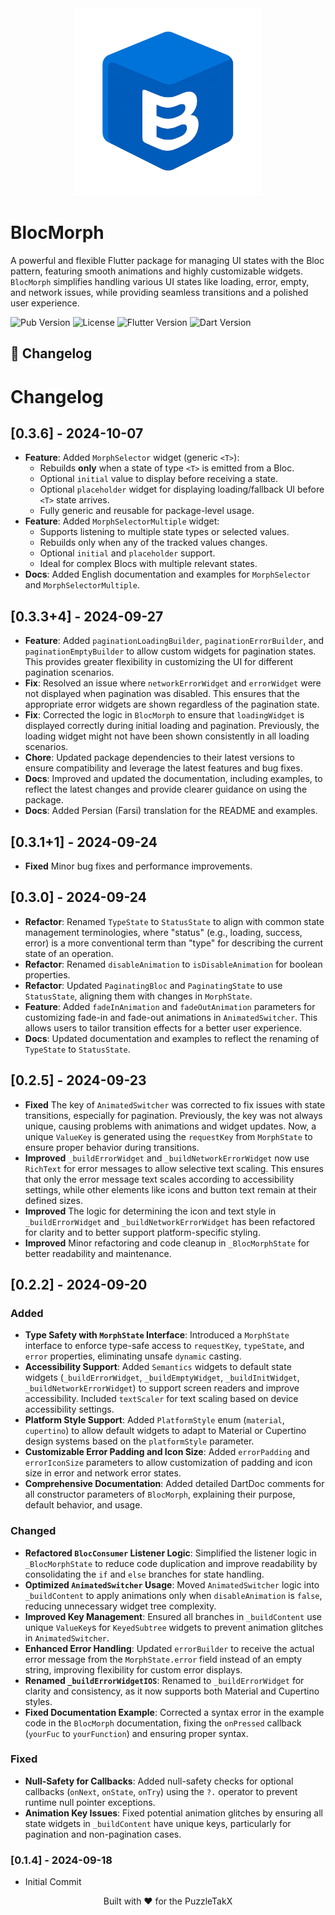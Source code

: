 <div align="center">
  <img src="https://raw.githubusercontent.com/PuzzleTakX/bloc_morph/refs/heads/master/example/assets/images/logo_bloc_morph.png" alt="BlocMorph Logo" width="300"/>
</div>

# BlocMorph

A powerful and flexible Flutter package for managing UI states with the Bloc pattern, featuring smooth animations and highly customizable widgets. `BlocMorph` simplifies handling various UI states like loading, error, empty, and network issues, while providing seamless transitions and a polished user experience.

![Pub Version](https://img.shields.io/pub/v/bloc_morph?color=blue&style=flat-square)
![License](https://img.shields.io/github/license/PuzzleTakX/bloc_morph?color=green&style=flat-square)
![Flutter Version](https://img.shields.io/badge/Flutter-%3E%3D3.0.0-blue?style=flat-square)
![Dart Version](https://img.shields.io/badge/Dart-%3E%3D2.17.0%20%3C4.0.0-blue?style=flat-square)


## 📜 Changelog

# Changelog


## [0.3.6] - 2024-10-07
- **Feature**: Added `MorphSelector` widget (generic `<T>`):
    - Rebuilds **only** when a state of type `<T>` is emitted from a Bloc.
    - Optional `initial` value to display before receiving a state.
    - Optional `placeholder` widget for displaying loading/fallback UI before `<T>` state arrives.
    - Fully generic and reusable for package-level usage.
- **Feature**: Added `MorphSelectorMultiple` widget:
    - Supports listening to multiple state types or selected values.
    - Rebuilds only when any of the tracked values changes.
    - Optional `initial` and `placeholder` support.
    - Ideal for complex Blocs with multiple relevant states.
- **Docs**: Added English documentation and examples for `MorphSelector` and `MorphSelectorMultiple`.


## [0.3.3+4] - 2024-09-27 
- **Feature**: Added `paginationLoadingBuilder`, `paginationErrorBuilder`, and `paginationEmptyBuilder` to allow custom widgets for pagination states. This provides greater flexibility in customizing the UI for different pagination scenarios.
- **Fix**: Resolved an issue where `networkErrorWidget` and `errorWidget` were not displayed when pagination was disabled. This ensures that the appropriate error widgets are shown regardless of the pagination state.
- **Fix**: Corrected the logic in `BlocMorph` to ensure that `loadingWidget` is displayed correctly during initial loading and pagination. Previously, the loading widget might not have been shown consistently in all loading scenarios.
- **Chore**: Updated package dependencies to their latest versions to ensure compatibility and leverage the latest features and bug fixes.
- **Docs**: Improved and updated the documentation, including examples, to reflect the latest changes and provide clearer guidance on using the package.
- **Docs**: Added Persian (Farsi) translation for the README and examples.

 
## [0.3.1+1] - 2024-09-24
- **Fixed** Minor bug fixes and performance improvements.

## [0.3.0] - 2024-09-24
- **Refactor**: Renamed `TypeState` to `StatusState` to align with common state management terminologies, where "status" (e.g., loading, success, error) is a more conventional term than "type" for describing the current state of an operation.
- **Refactor**: Renamed `disableAnimation` to `isDisableAnimation` for boolean properties.
- **Refactor**: Updated `PaginatingBloc` and `PaginatingState` to use `StatusState`, aligning them with changes in `MorphState`.
- **Feature**: Added `fadeInAnimation` and `fadeOutAnimation` parameters for customizing fade-in and fade-out animations in `AnimatedSwitcher`. This allows users to tailor transition effects for a better user experience.
- **Docs**: Updated documentation and examples to reflect the renaming of `TypeState` to `StatusState`.


## [0.2.5] - 2024-09-23
- **Fixed** The key of `AnimatedSwitcher` was corrected to fix issues with state transitions, especially for pagination. Previously, the key was not always unique, causing problems with animations and widget updates. Now, a unique `ValueKey` is generated using the `requestKey` from `MorphState` to ensure proper behavior during transitions.
- **Improved** `_buildErrorWidget` and `_buildNetworkErrorWidget` now use `RichText` for error messages to allow selective text scaling. This ensures that only the error message text scales according to accessibility settings, while other elements like icons and button text remain at their defined sizes.
- **Improved** The logic for determining the icon and text style in `_buildErrorWidget` and `_buildNetworkErrorWidget` has been refactored for clarity and to better support platform-specific styling.
- **Improved** Minor refactoring and code cleanup in `_BlocMorphState` for better readability and maintenance.


## [0.2.2] - 2024-09-20

### Added
- **Type Safety with `MorphState` Interface**: Introduced a `MorphState` interface to enforce type-safe access to `requestKey`, `typeState`, and `error` properties, eliminating unsafe `dynamic` casting.
- **Accessibility Support**: Added `Semantics` widgets to default state widgets (`_buildErrorWidget`, `_buildEmptyWidget`, `_buildInitWidget`, `_buildNetworkErrorWidget`) to support screen readers and improve accessibility. Included `textScaler` for text scaling based on device accessibility settings.
- **Platform Style Support**: Added `PlatformStyle` enum (`material`, `cupertino`) to allow default widgets to adapt to Material or Cupertino design systems based on the `platformStyle` parameter.
- **Customizable Error Padding and Icon Size**: Added `errorPadding` and `errorIconSize` parameters to allow customization of padding and icon size in error and network error states.
- **Comprehensive Documentation**: Added detailed DartDoc comments for all constructor parameters of `BlocMorph`, explaining their purpose, default behavior, and usage.

### Changed
- **Refactored `BlocConsumer` Listener Logic**: Simplified the listener logic in `_BlocMorphState` to reduce code duplication and improve readability by consolidating the `if` and `else` branches for state handling.
- **Optimized `AnimatedSwitcher` Usage**: Moved `AnimatedSwitcher` logic into `_buildContent` to apply animations only when `disableAnimation` is `false`, reducing unnecessary widget tree complexity.
- **Improved Key Management**: Ensured all branches in `_buildContent` use unique `ValueKey`s for `KeyedSubtree` widgets to prevent animation glitches in `AnimatedSwitcher`.
- **Enhanced Error Handling**: Updated `errorBuilder` to receive the actual error message from the `MorphState.error` field instead of an empty string, improving flexibility for custom error displays.
- **Renamed `_buildErrorWidgetIOS`**: Renamed to `_buildErrorWidget` for clarity and consistency, as it now supports both Material and Cupertino styles.
- **Fixed Documentation Example**: Corrected a syntax error in the example code in the `BlocMorph` documentation, fixing the `onPressed` callback (`yourFuc` to `yourFunction`) and ensuring proper syntax.

### Fixed
- **Null-Safety for Callbacks**: Added null-safety checks for optional callbacks (`onNext`, `onState`, `onTry`) using the `?.` operator to prevent runtime null pointer exceptions.
- **Animation Key Issues**: Fixed potential animation glitches by ensuring all state widgets in `_buildContent` have unique keys, particularly for pagination and non-pagination cases.


### [0.1.4] - 2024-09-18
- Initial Commit


<p align="center">Built with ❤️ for the PuzzleTakX</p>